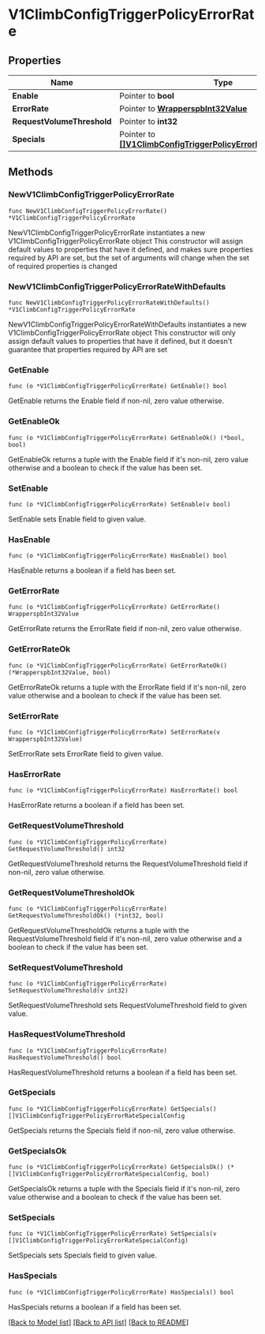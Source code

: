 # V1ClimbConfigTriggerPolicyErrorRate

## Properties

Name | Type | Description | Notes
------------ | ------------- | ------------- | -------------
**Enable** | Pointer to **bool** |  | [optional] 
**ErrorRate** | Pointer to [**WrapperspbInt32Value**](WrapperspbInt32Value.md) |  | [optional] 
**RequestVolumeThreshold** | Pointer to **int32** |  | [optional] 
**Specials** | Pointer to [**[]V1ClimbConfigTriggerPolicyErrorRateSpecialConfig**](V1ClimbConfigTriggerPolicyErrorRateSpecialConfig.md) |  | [optional] 

## Methods

### NewV1ClimbConfigTriggerPolicyErrorRate

`func NewV1ClimbConfigTriggerPolicyErrorRate() *V1ClimbConfigTriggerPolicyErrorRate`

NewV1ClimbConfigTriggerPolicyErrorRate instantiates a new V1ClimbConfigTriggerPolicyErrorRate object
This constructor will assign default values to properties that have it defined,
and makes sure properties required by API are set, but the set of arguments
will change when the set of required properties is changed

### NewV1ClimbConfigTriggerPolicyErrorRateWithDefaults

`func NewV1ClimbConfigTriggerPolicyErrorRateWithDefaults() *V1ClimbConfigTriggerPolicyErrorRate`

NewV1ClimbConfigTriggerPolicyErrorRateWithDefaults instantiates a new V1ClimbConfigTriggerPolicyErrorRate object
This constructor will only assign default values to properties that have it defined,
but it doesn't guarantee that properties required by API are set

### GetEnable

`func (o *V1ClimbConfigTriggerPolicyErrorRate) GetEnable() bool`

GetEnable returns the Enable field if non-nil, zero value otherwise.

### GetEnableOk

`func (o *V1ClimbConfigTriggerPolicyErrorRate) GetEnableOk() (*bool, bool)`

GetEnableOk returns a tuple with the Enable field if it's non-nil, zero value otherwise
and a boolean to check if the value has been set.

### SetEnable

`func (o *V1ClimbConfigTriggerPolicyErrorRate) SetEnable(v bool)`

SetEnable sets Enable field to given value.

### HasEnable

`func (o *V1ClimbConfigTriggerPolicyErrorRate) HasEnable() bool`

HasEnable returns a boolean if a field has been set.

### GetErrorRate

`func (o *V1ClimbConfigTriggerPolicyErrorRate) GetErrorRate() WrapperspbInt32Value`

GetErrorRate returns the ErrorRate field if non-nil, zero value otherwise.

### GetErrorRateOk

`func (o *V1ClimbConfigTriggerPolicyErrorRate) GetErrorRateOk() (*WrapperspbInt32Value, bool)`

GetErrorRateOk returns a tuple with the ErrorRate field if it's non-nil, zero value otherwise
and a boolean to check if the value has been set.

### SetErrorRate

`func (o *V1ClimbConfigTriggerPolicyErrorRate) SetErrorRate(v WrapperspbInt32Value)`

SetErrorRate sets ErrorRate field to given value.

### HasErrorRate

`func (o *V1ClimbConfigTriggerPolicyErrorRate) HasErrorRate() bool`

HasErrorRate returns a boolean if a field has been set.

### GetRequestVolumeThreshold

`func (o *V1ClimbConfigTriggerPolicyErrorRate) GetRequestVolumeThreshold() int32`

GetRequestVolumeThreshold returns the RequestVolumeThreshold field if non-nil, zero value otherwise.

### GetRequestVolumeThresholdOk

`func (o *V1ClimbConfigTriggerPolicyErrorRate) GetRequestVolumeThresholdOk() (*int32, bool)`

GetRequestVolumeThresholdOk returns a tuple with the RequestVolumeThreshold field if it's non-nil, zero value otherwise
and a boolean to check if the value has been set.

### SetRequestVolumeThreshold

`func (o *V1ClimbConfigTriggerPolicyErrorRate) SetRequestVolumeThreshold(v int32)`

SetRequestVolumeThreshold sets RequestVolumeThreshold field to given value.

### HasRequestVolumeThreshold

`func (o *V1ClimbConfigTriggerPolicyErrorRate) HasRequestVolumeThreshold() bool`

HasRequestVolumeThreshold returns a boolean if a field has been set.

### GetSpecials

`func (o *V1ClimbConfigTriggerPolicyErrorRate) GetSpecials() []V1ClimbConfigTriggerPolicyErrorRateSpecialConfig`

GetSpecials returns the Specials field if non-nil, zero value otherwise.

### GetSpecialsOk

`func (o *V1ClimbConfigTriggerPolicyErrorRate) GetSpecialsOk() (*[]V1ClimbConfigTriggerPolicyErrorRateSpecialConfig, bool)`

GetSpecialsOk returns a tuple with the Specials field if it's non-nil, zero value otherwise
and a boolean to check if the value has been set.

### SetSpecials

`func (o *V1ClimbConfigTriggerPolicyErrorRate) SetSpecials(v []V1ClimbConfigTriggerPolicyErrorRateSpecialConfig)`

SetSpecials sets Specials field to given value.

### HasSpecials

`func (o *V1ClimbConfigTriggerPolicyErrorRate) HasSpecials() bool`

HasSpecials returns a boolean if a field has been set.


[[Back to Model list]](../README.md#documentation-for-models) [[Back to API list]](../README.md#documentation-for-api-endpoints) [[Back to README]](../README.md)


